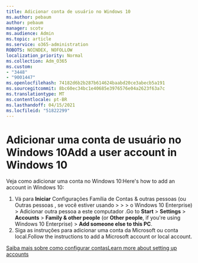 ```yaml
---
title: Adicionar conta de usuário no Windows 10
ms.author: pebaum
author: pebaum
manager: scotv
ms.audience: Admin
ms.topic: article
ms.service: o365-administration
ROBOTS: NOINDEX, NOFOLLOW
localization_priority: Normal
ms.collection: Adm_O365
ms.custom:
- "3448"
- "9001447"
ms.openlocfilehash: 74182d6b2b287b614624baabd20ce3abecb5a191
ms.sourcegitcommit: 8bc60ec34bc1e40685e3976576e04a2623f63a7c
ms.translationtype: MT
ms.contentlocale: pt-BR
ms.lasthandoff: 04/15/2021
ms.locfileid: "51822299"
---
```

# <a name="add-a-user-account-in-windows-10"></a><span data-ttu-id="12649-102">Adicionar uma conta de usuário no Windows 10</span><span class="sxs-lookup"><span data-stu-id="12649-102">Add a user account in Windows 10</span></span>

<span data-ttu-id="12649-103">Veja como adicionar uma conta no Windows 10:</span><span class="sxs-lookup"><span data-stu-id="12649-103">Here's how to add an account in Windows 10:</span></span>

1. <span data-ttu-id="12649-104">Vá para **Iniciar** Configurações Família de Contas & outras pessoas (ou Outras pessoas , se você estiver usando  >    >    >   o Windows 10 Enterprise) > Adicionar  outra pessoa a este computador .</span><span class="sxs-lookup"><span data-stu-id="12649-104">Go to **Start** > **Settings** > **Accounts** > **Family & other people** (or **Other people**, if you're using Windows 10 Enterprise) > **Add someone else to this PC**.</span></span>
2. <span data-ttu-id="12649-105">Siga as instruções para adicionar uma conta da Microsoft ou conta local.</span><span class="sxs-lookup"><span data-stu-id="12649-105">Follow the instructions to add a Microsoft account or local account.</span></span>

[<span data-ttu-id="12649-106">Saiba mais sobre como configurar contas</span><span class="sxs-lookup"><span data-stu-id="12649-106">Learn more about setting up accounts</span></span>](https://support.microsoft.com/help/17197/)